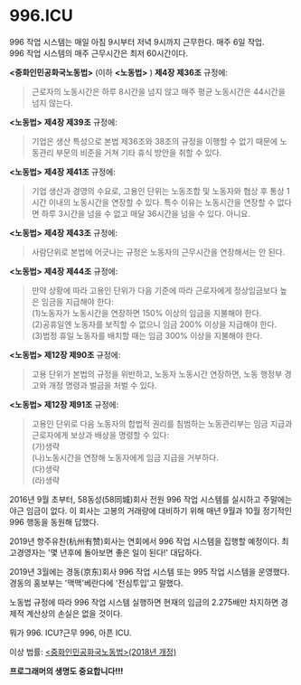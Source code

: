 996.ICU
===
  
996 작업 시스템는 매일 아침 9시부터 저녁 9시까지 근무한다. 매주 6일 작업.  
996 작업 시스템의 매주 근무시간은 최저 60시간이다.  
  
**<중화인민공화국노동법>** (이하 **<노동법>** ) **제4장 제36조** 규정에:  
>근로자의 노동시간은 하루 8시간을 넘지 않고 매주 평균 노동시간은 44시간을 넘지 않는다.  
  
**<노동법>** **제4장 제39조** 규정에:  
>기업은 생산 특성으로 본법 제36조와 38조의 규정을 이행할 수 없기 때문에 노동관리 부문의 비준을 거쳐 기타 휴식 방안을 취할 수 있다.  
  
**<노동법>** **제4장 제41조** 규정에:  
>기업 생산과 경영의 수요로, 고용인 단위는 노동조합 및 노동자와 협상 후 통상 1시간 이내의 노동시간을 연장할 수 있다. 특수 이유는 노동시간을 연장할 수 없다면 하루 3시간을 넘을 수 없고 매달 36시간을 넘을 수 있다. 아니요.  
  
**<노동법>** **제4장 제43조** 규정에:  
>사람단위로 본법에 어긋나는 규정은 노동자의 근무시간을 연장해서는 안 된다.  
  
**<노동법>** **제4장 제44조** 규정에:  
>만약 상황에 따라 고용인 단위가 다음 기준에 따라 근로자에게 정상임금보다 높은 임금을 지급해야 한다:  
>(1)노동자가 노동시간을 연장하면 150% 이상의 임금을 지불해야 한다.  
>(2)공휴일엔 노동자를 보직할 수 없으니 임금 200% 이상을 지급해야 한다.  
>(3)법정 휴일 노동자를 배치할 때는 임금 300% 이상을 지불해야 한다.  
  
**<노동법>** **제12장 제90조** 규정에:  
>고용 단위가 본법의 규정을 위반하고, 노동자 노동시간 연장하면, 노동 행정부 경고와 개정 명령과 벌금을 처벌 수 있다.  
  
**<노동법>** **제12장 제91조** 규정에:  
>고용인 단위로 다음 노동자의 합법적 권리를 침범하는 노동관리부는 임금 지급과 근로자에게 보상과 배상을 명령할 수 있다:  
>(가)생략  
>(나)노동시간을 연장해 노동자에게 임금 지급을 거부하다.  
>(다)생략  
>(라)생략  

2016년 9월 초부터, 58동성(58同城)회사 전원 996 작업 시스템를 실시하고 주말에는 야근 임금이 없다. 이 회사는 고봉의 거래량에 대비하기 위해 매년 9월과 10월 정기적인 996 행동을 동원해 답했다. 

2019년 항주유찬(杭州有赞)회사는 연회에서 996 작업 시스템을 집행할 예정이다. 최고경영자는 '몇 년후에 돌아보면 좋은 일이 된다!' 대답하다. 

2019년 3월에는 경동(京东)회사 996 작업 시스템 또는 995 작업 시스템을 운영했다. 경동의 홍보부는 '맥맥'베란다에 '전심투입'고 말했다. 

노동법 규정에 따라 996 작업 시스템 실행하면 현재의 임금의 2.275배만 차지하면 경제적 계산상의 손실은 없을 것이다. 

뭐가 996. ICU?근무 996, 아픈 ICU. 

이상 법률: [<중화인민공화국노동법>(2018년 개정)](http://www.npc.gov.cn/npc/xinwen/2019-01/07/content_2070261.htm)

__프로그래머의 생명도 중요합니다!!!__
